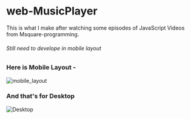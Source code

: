 # web-MusicPlayer
This is what I make after watching some episodes of JavaScript Videos from Msquare-programming.

###### Still need to develope in mobile layout

### Here is Mobile Layout - 
![mobile_layout](https://github.com/matthew-clay/web-MusicPlayer/blob/main/assets/image/mobile_layout.jpg)

### And that's for Desktop
![Desktop](https://github.com/matthew-clay/web-MusicPlayer/blob/main/assets/image/mobile_layout.jpg)
